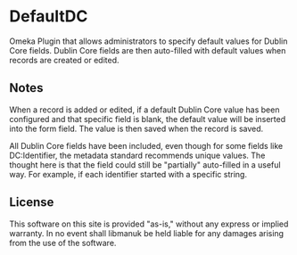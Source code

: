 # DefaultDC
Omeka Plugin that allows administrators to specify default values for Dublin Core fields.  Dublin Core fields are then auto-filled with default values when records are created or edited.

## Notes

When a record is added or edited, if a default Dublin Core value has been configured and that specific field is blank, the default value will be inserted into the form field.  The value is then saved when the record is saved.

All Dublin Core fields have been included, even though for some fields like DC:Identifier, the metadata standard recommends unique values.  The thought here is that the field could still be "partially" auto-filled in a useful way.  For example, if each identifier started with a specific string.  

## License
This software on this site is provided "as-is," without any express or implied warranty. In no event shall libmanuk be held liable for any damages arising from the use of the software.
